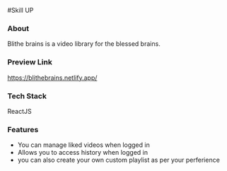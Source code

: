 #Skill UP

### About
Blithe brains is a video library for the blessed brains.

### Preview Link 
https://blithebrains.netlify.app/

### Tech Stack
ReactJS

### Features
- You can manage liked videos when logged in
- Allows you to access history when logged in
- you can also create your own custom playlist as per your perferience
